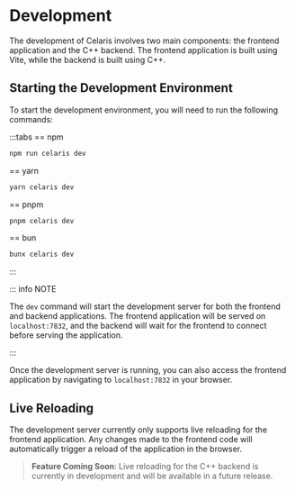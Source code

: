 # Development

The development of Celaris involves two main components: the frontend application and the C++ backend. The frontend application is built using Vite, while the backend is built using C++.

## Starting the Development Environment

To start the development environment, you will need to run the following commands:

:::tabs
== npm 

```bash
npm run celaris dev
```

== yarn

```bash
yarn celaris dev
```

== pnpm

```bash
pnpm celaris dev
```

== bun

```bash
bunx celaris dev
```
:::


::: info NOTE

The `dev` command will start the development server for both the frontend and backend applications. The frontend application will be served on `localhost:7832`, and the backend will wait for the frontend to connect before serving the application.

:::

Once the development server is running, you can also access the frontend application by navigating to `localhost:7832` in your browser.

## Live Reloading

The development server currently only supports live reloading for the frontend application. Any changes made to the frontend code will automatically trigger a reload of the application in the browser.

> **Feature Coming Soon**: Live reloading for the C++ backend is currently in development and will be available in a future release.

